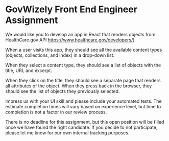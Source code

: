 # GovWizely Front End Engineer Assignment

We would like you to develop an app in React that renders objects from
HealthCare.gov API https://www.healthcare.gov/developers/).

When a user visits this app, they should see all the available content
types (objects, collections, and index) in a drop-down list.

When they select a content type, they should see a list of objects with the
title, URL and excerpt. 

When they click on the title, they should see a separate page that renders 
all attributes of the object. When they press back in the browser, they 
should see the list of objects they previously selected.

Impress us with your UI skill and please include your automated tests.
The estimate completion times will vary based on experience level, but
time to completion is not a factor in our review process.

There is no deadline for this assignment, but this open position will
be filled once we have found the right candidate. If you decide to not
participate, please let me know for our own internal tracking
purposes.
